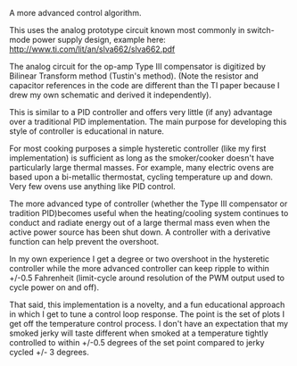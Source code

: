 A more advanced control algorithm.

This uses the analog prototype circuit known most commonly in switch-mode power supply design, example here:
http://www.ti.com/lit/an/slva662/slva662.pdf

The analog circuit for the op-amp Type III compensator is digitized by Bilinear Transform method (Tustin's method). (Note the resistor and capacitor references in the code are different than the TI paper because I drew my own schematic and derived it independently).

This is similar to a PID controller and offers very little (if any) advantage over a traditional PID implementation.  The main purpose for developing this style of controller is educational in nature.

For most cooking purposes a simple hysteretic controller (like my first implementation) is sufficient as long as the smoker/cooker doesn't have particularly large thermal masses.  For example, many electric ovens are based upon a bi-metallic thermostat, cycling temperature up and down.  Very few ovens use anything like PID control.

The more advanced type of controller (whether the Type III compensator or tradition PID)becomes useful when the heating/cooling system continues to conduct and radiate energy out of a large thermal mass even when the active power source has been shut down. A controller with a derivative function can help prevent the overshoot.

In my own experience I get a degree or two overshoot in the hysteretic controller while the more advanced controller can keep ripple to within +/-0.5 Fahrenheit (limit-cycle around resolution of the PWM output used to cycle power on and off).

That said, this implementation is a novelty, and a fun educational approach in which I get to tune a control loop response. The point is the set of plots I get off the temperature control process.  I don't have an expectation that my smoked jerky will taste different when smoked at a temperature tightly controlled to within +/-0.5 degrees of the set point compared to jerky cycled +/- 3 degrees.
